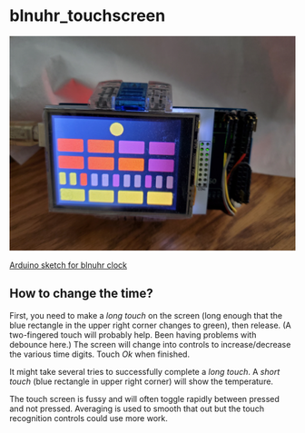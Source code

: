 # blnuhr_touchscreen

![the time is 13:19](images/20220209_131801.jpg)

[Arduino sketch for blnuhr clock](blnuhr/blnuhr.ino)

## How to change the time?

First, you need to make a *long touch* on the screen (long enough that
the blue rectangle in the upper right corner changes to green), then
release.  (A two-fingered touch will probably help.  Been having
problems with debounce here.)  The screen will change into controls to
increase/decrease the various time digits.  Touch *Ok* when finished.

It might take several tries to successfully complete a *long touch*.  A
*short touch* (blue rectangle in upper right corner) will show the
temperature.

The touch screen is fussy and will often toggle rapidly between pressed
and not pressed.  Averaging is used to smooth that out but the touch
recognition controls could use more work.
